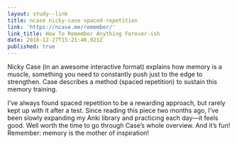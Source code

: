 ```yaml
---
layout: study--link
title: ncase nicky-case spaced-repetition
link: 'https://ncase.me/remember/'
link_title: How To Remember Anything Forever-ish
date: 2018-12-27T15:21:46.921Z
published: true
---
```

Nicky Case (in an awesome interactive format) explains how memory is a muscle, something you need to constantly push just to the edge to strengthen. Case describes a method (spaced repetition) to sustain this memory training.

I’ve always found spaced repetition to be a rewarding approach, but rarely kept up with it after a test. Since reading this piece two months ago, I’ve been slowly expanding my Anki library and practicing each day—it feels good. Well worth the time to go through Case’s whole overview. And it’s fun! Remember: memory is the mother of inspiration!
